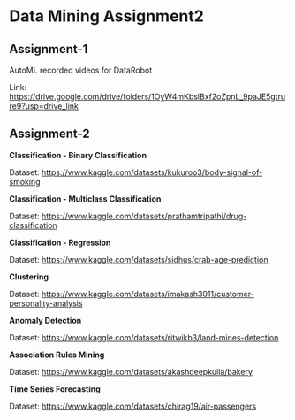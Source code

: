# Data Mining Assignment2

## Assignment-1

AutoML recorded videos for DataRobot

Link: https://drive.google.com/drive/folders/1OyW4mKbslBxf2oZpnL_9paJE5gtrure9?usp=drive_link

## Assignment-2

**Classification - Binary Classification**

Dataset: https://www.kaggle.com/datasets/kukuroo3/body-signal-of-smoking

**Classification - Multiclass Classification**

Dataset: https://www.kaggle.com/datasets/prathamtripathi/drug-classification

**Classification - Regression**

Dataset: https://www.kaggle.com/datasets/sidhus/crab-age-prediction 

**Clustering**

Dataset: https://www.kaggle.com/datasets/imakash3011/customer-personality-analysis

**Anomaly Detection**

Dataset: https://www.kaggle.com/datasets/ritwikb3/land-mines-detection

**Association Rules Mining**

Dataset: https://www.kaggle.com/datasets/akashdeepkuila/bakery

**Time Series Forecasting**

Dataset: https://www.kaggle.com/datasets/chirag19/air-passengers
